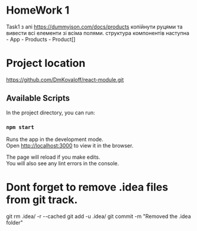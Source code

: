 # HomeWork 1 
Task1
з апі https://dummyjson.com/docs/products копійнути руцями та вивести всі елементи зі всіма полями.
структура компонентів наступна -
App - Products - Product[]


# Project location
https://github.com/DmKovaloff/react-module.git



## Available Scripts

In the project directory, you can run:

### `npm start`

Runs the app in the development mode.\
Open [http://localhost:3000](http://localhost:3000) to view it in the browser.

The page will reload if you make edits.\
You will also see any lint errors in the console.

# Dont forget to remove .idea files from git track.
git rm .idea/ -r --cached
git add -u .idea/
git commit -m "Removed the .idea folder"
